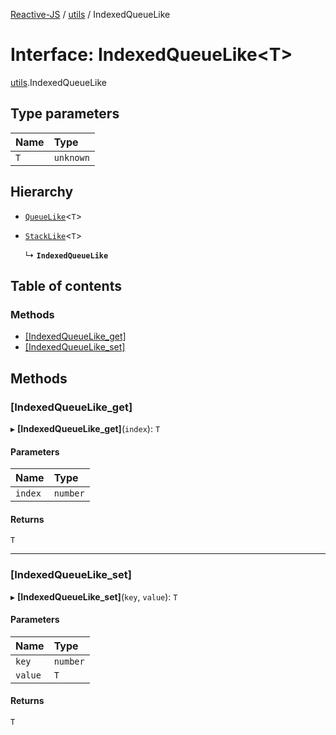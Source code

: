 [Reactive-JS](../README.md) / [utils](../modules/utils.md) / IndexedQueueLike

# Interface: IndexedQueueLike\<T\>

[utils](../modules/utils.md).IndexedQueueLike

## Type parameters

| Name | Type |
| :------ | :------ |
| `T` | `unknown` |

## Hierarchy

- [`QueueLike`](utils.QueueLike.md)\<`T`\>

- [`StackLike`](utils.StackLike.md)\<`T`\>

  ↳ **`IndexedQueueLike`**

## Table of contents

### Methods

- [[IndexedQueueLike\_get]](utils.IndexedQueueLike.md#[indexedqueuelike_get])
- [[IndexedQueueLike\_set]](utils.IndexedQueueLike.md#[indexedqueuelike_set])

## Methods

### [IndexedQueueLike\_get]

▸ **[IndexedQueueLike_get]**(`index`): `T`

#### Parameters

| Name | Type |
| :------ | :------ |
| `index` | `number` |

#### Returns

`T`

___

### [IndexedQueueLike\_set]

▸ **[IndexedQueueLike_set]**(`key`, `value`): `T`

#### Parameters

| Name | Type |
| :------ | :------ |
| `key` | `number` |
| `value` | `T` |

#### Returns

`T`
